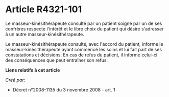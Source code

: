 # Article R4321-101

Le masseur-kinésithérapeute consulté par un patient soigné par un de ses confrères respecte l'intérêt et le libre choix du
patient qui désire s'adresser à un autre masseur-kinésithérapeute. 

Le masseur-kinésithérapeute consulté, avec l'accord du patient, informe le masseur-kinésithérapeute ayant commencé les soins
et lui fait part de ses constatations et décisions. En cas de refus du patient, il informe celui-ci des conséquences que peut
entraîner son refus.

**Liens relatifs à cet article**

_Créé par_:

  - Décret n°2008-1135 du 3 novembre 2008 - art. 1

